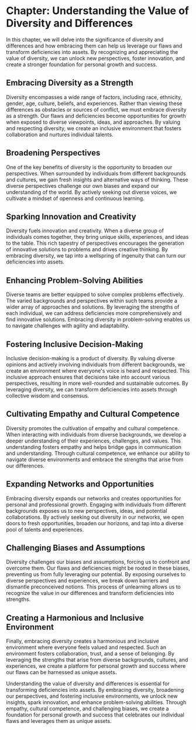Chapter: Understanding the Value of Diversity and Differences
=============================================================

In this chapter, we will delve into the significance of diversity and differences and how embracing them can help us leverage our flaws and transform deficiencies into assets. By recognizing and appreciating the value of diversity, we can unlock new perspectives, foster innovation, and create a stronger foundation for personal growth and success.

Embracing Diversity as a Strength
---------------------------------

Diversity encompasses a wide range of factors, including race, ethnicity, gender, age, culture, beliefs, and experiences. Rather than viewing these differences as obstacles or sources of conflict, we must embrace diversity as a strength. Our flaws and deficiencies become opportunities for growth when exposed to diverse viewpoints, ideas, and approaches. By valuing and respecting diversity, we create an inclusive environment that fosters collaboration and nurtures individual talents.

Broadening Perspectives
-----------------------

One of the key benefits of diversity is the opportunity to broaden our perspectives. When surrounded by individuals from different backgrounds and cultures, we gain fresh insights and alternative ways of thinking. These diverse perspectives challenge our own biases and expand our understanding of the world. By actively seeking out diverse voices, we cultivate a mindset of openness and continuous learning.

Sparking Innovation and Creativity
----------------------------------

Diversity fuels innovation and creativity. When a diverse group of individuals comes together, they bring unique skills, experiences, and ideas to the table. This rich tapestry of perspectives encourages the generation of innovative solutions to problems and drives creative thinking. By embracing diversity, we tap into a wellspring of ingenuity that can turn our deficiencies into assets.

Enhancing Problem-Solving Abilities
-----------------------------------

Diverse teams are better equipped to solve complex problems effectively. The varied backgrounds and perspectives within such teams provide a wider array of approaches and solutions. By leveraging the strengths of each individual, we can address deficiencies more comprehensively and find innovative solutions. Embracing diversity in problem-solving enables us to navigate challenges with agility and adaptability.

Fostering Inclusive Decision-Making
-----------------------------------

Inclusive decision-making is a product of diversity. By valuing diverse opinions and actively involving individuals from different backgrounds, we create an environment where everyone's voice is heard and respected. This inclusive approach ensures that decisions take into account various perspectives, resulting in more well-rounded and sustainable outcomes. By leveraging diversity, we can transform deficiencies into assets through collective wisdom and consensus.

Cultivating Empathy and Cultural Competence
-------------------------------------------

Diversity promotes the cultivation of empathy and cultural competence. When interacting with individuals from diverse backgrounds, we develop a deeper understanding of their experiences, challenges, and values. This understanding fosters empathy and helps bridge gaps in communication and understanding. Through cultural competence, we enhance our ability to navigate diverse environments and embrace the strengths that arise from our differences.

Expanding Networks and Opportunities
------------------------------------

Embracing diversity expands our networks and creates opportunities for personal and professional growth. Engaging with individuals from different backgrounds exposes us to new perspectives, ideas, and potential collaborations. By actively seeking out diversity in our networks, we open doors to fresh opportunities, broaden our horizons, and tap into a diverse pool of talents and experiences.

Challenging Biases and Assumptions
----------------------------------

Diversity challenges our biases and assumptions, forcing us to confront and overcome them. Our flaws and deficiencies might be rooted in these biases, preventing us from fully leveraging our potential. By exposing ourselves to diverse perspectives and experiences, we break down barriers and dismantle preconceived notions. This process of unlearning allows us to recognize the value in our differences and transform deficiencies into strengths.

Creating a Harmonious and Inclusive Environment
-----------------------------------------------

Finally, embracing diversity creates a harmonious and inclusive environment where everyone feels valued and respected. Such an environment fosters collaboration, trust, and a sense of belonging. By leveraging the strengths that arise from diverse backgrounds, cultures, and experiences, we create a platform for personal growth and success where our flaws can be harnessed as unique assets.

Understanding the value of diversity and differences is essential for transforming deficiencies into assets. By embracing diversity, broadening our perspectives, and fostering inclusive environments, we unlock new insights, spark innovation, and enhance problem-solving abilities. Through empathy, cultural competence, and challenging biases, we create a foundation for personal growth and success that celebrates our individual flaws and leverages them as unique assets.
